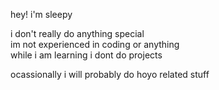 hey! i'm sleepy

i don't really do anything special
<br>
im not experienced in coding or anything
<br>
while i am learning i dont do projects

ocassionally i will probably do hoyo related stuff
